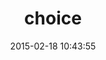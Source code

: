 ---
layout: post
title:  "choice"
repo:   "defunkt/choice"
date:   2015-02-18 10:43:55
gemurl: http://www.github.com/defunkt/choice
---